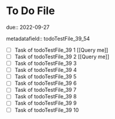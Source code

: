 # To Do File

due:: 2022-09-27

metadatafield:: todoTestFile_39_54

- [ ] Task of todoTestFile_39 1 [[Query me]]
- [ ] Task of todoTestFile_39 2 [[Query me]]
- [ ] Task of todoTestFile_39 3
- [ ] Task of todoTestFile_39 4
- [ ] Task of todoTestFile_39 5
- [ ] Task of todoTestFile_39 6
- [ ] Task of todoTestFile_39 7
- [ ] Task of todoTestFile_39 8
- [ ] Task of todoTestFile_39 9
- [ ] Task of todoTestFile_39 10